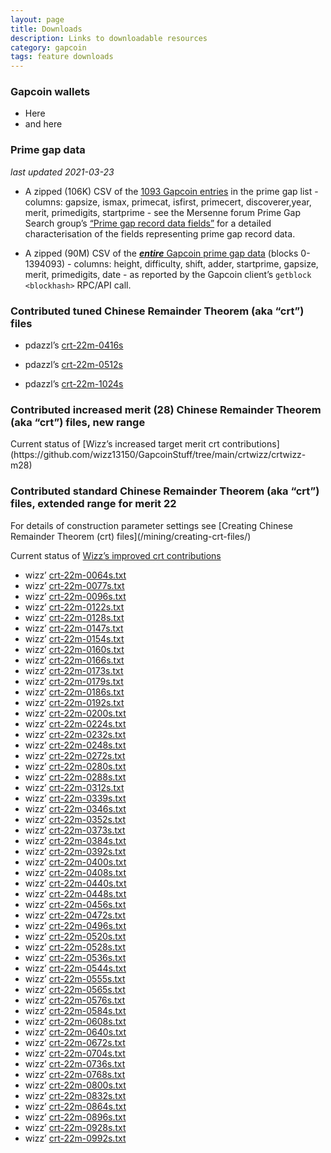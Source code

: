 ```yaml
---
layout: page
title: Downloads
description: Links to downloadable resources
category: gapcoin
tags: feature downloads
---
```


<h3 class="ui teal header">Gapcoin wallets</h3>

- Here
- and here

<h3 class="ui teal header">Prime gap data</h3>

*last updated 2021-03-23*

- A zipped (106K) CSV of the [1093 Gapcoin entries](/static-data/allgaps-gapcoin.csv.zip) in the prime gap list - columns: gapsize, ismax, primecat, isfirst, primecert, discoverer,year, merit, primedigits, startprime - see the Mersenne forum Prime Gap Search group’s [“Prime gap record data fields”](https://primegap-list-project.github.io/prime-gap-record-data-fields/) for a detailed characterisation of the fields representing prime gap record data.

- A zipped (90M) CSV of the [***entire*** Gapcoin prime gap data](/static-data/gapcoin-gaps-0-1394093-2021-03-16.csv.zip) (blocks 0-1394093) - columns: height, difficulty, shift, adder, startprime, gapsize, merit, primedigits, date - as reported by the Gapcoin client’s `getblock <blockhash>` RPC/API call.

<h3 class="ui teal header">Contributed tuned Chinese Remainder Theorem (aka “crt”) files</h3>

-  pdazzl’s [crt-22m-0416s](/static-data/crt/pdazzl/crt-22m-0416s.txt)

-  pdazzl’s [crt-22m-0512s](/static-data/crt/pdazzl/crt-22m-0512s.txt)

-  pdazzl’s [crt-22m-1024s](/static-data/crt/pdazzl/crt-22m-1024s.txt)

<h3 class="ui teal header">Contributed increased merit (28) Chinese Remainder Theorem (aka “crt”) files, new range</h3>
Current status of [Wizz’s increased target merit crt contributions](https://github.com/wizz13150/GapcoinStuff/tree/main/crtwizz/crtwizz-m28)

<h3 class="ui teal header">Contributed standard Chinese Remainder Theorem (aka “crt”) files, extended range for merit 22</h3>
For details of construction parameter settings see [Creating Chinese Remainder Theorem (crt) files](/mining/creating-crt-files/)

Current status of [Wizz’s improved crt contributions](https://github.com/wizz13150/GapcoinStuff/tree/main/crtwizz/crtwizz-m22)

- wizz’ [crt-22m-0064s.txt](/static-data/crt/wizz/crt-22m-0064s.txt)
- wizz’ [crt-22m-0077s.txt](/static-data/crt/wizz/crt-22m-0077s.txt)
- wizz’ [crt-22m-0096s.txt](/static-data/crt/wizz/crt-22m-0096s.txt)
- wizz’ [crt-22m-0122s.txt](/static-data/crt/wizz/crt-22m-0122s.txt)
- wizz’ [crt-22m-0128s.txt](/static-data/crt/wizz/crt-22m-0128s.txt)
- wizz’ [crt-22m-0147s.txt](/static-data/crt/wizz/crt-22m-0147s.txt)
- wizz’ [crt-22m-0154s.txt](/static-data/crt/wizz/crt-22m-0154s.txt)
- wizz’ [crt-22m-0160s.txt](/static-data/crt/wizz/crt-22m-0160s.txt)
- wizz’ [crt-22m-0166s.txt](/static-data/crt/wizz/crt-22m-0166s.txt)
- wizz’ [crt-22m-0173s.txt](/static-data/crt/wizz/crt-22m-0173s.txt)
- wizz’ [crt-22m-0179s.txt](/static-data/crt/wizz/crt-22m-0179s.txt)
- wizz’ [crt-22m-0186s.txt](/static-data/crt/wizz/crt-22m-0186s.txt)
- wizz’ [crt-22m-0192s.txt](/static-data/crt/wizz/crt-22m-0192s.txt)
- wizz’ [crt-22m-0200s.txt](/static-data/crt/wizz/crt-22m-0200s.txt)
- wizz’ [crt-22m-0224s.txt](/static-data/crt/wizz/crt-22m-0224s.txt)
- wizz’ [crt-22m-0232s.txt](/static-data/crt/wizz/crt-22m-0232s.txt)
- wizz’ [crt-22m-0248s.txt](/static-data/crt/wizz/crt-22m-0248s.txt)
- wizz’ [crt-22m-0272s.txt](/static-data/crt/wizz/crt-22m-0272s.txt)
- wizz’ [crt-22m-0280s.txt](/static-data/crt/wizz/crt-22m-0280s.txt)
- wizz’ [crt-22m-0288s.txt](/static-data/crt/wizz/crt-22m-0288s.txt)
- wizz’ [crt-22m-0312s.txt](/static-data/crt/wizz/crt-22m-0312s.txt)
- wizz’ [crt-22m-0339s.txt](/static-data/crt/wizz/crt-22m-0339s.txt)
- wizz’ [crt-22m-0346s.txt](/static-data/crt/wizz/crt-22m-0346s.txt)
- wizz’ [crt-22m-0352s.txt](/static-data/crt/wizz/crt-22m-0352s.txt)
- wizz’ [crt-22m-0373s.txt](/static-data/crt/wizz/crt-22m-0373s.txt)
- wizz’ [crt-22m-0384s.txt](/static-data/crt/wizz/crt-22m-0384s.txt)
- wizz’ [crt-22m-0392s.txt](/static-data/crt/wizz/crt-22m-0392s.txt)
- wizz’ [crt-22m-0400s.txt](/static-data/crt/wizz/crt-22m-0400s.txt)
- wizz’ [crt-22m-0408s.txt](/static-data/crt/wizz/crt-22m-0408s.txt)
- wizz’ [crt-22m-0440s.txt](/static-data/crt/wizz/crt-22m-0440s.txt)
- wizz’ [crt-22m-0448s.txt](/static-data/crt/wizz/crt-22m-0448s.txt)
- wizz’ [crt-22m-0456s.txt](/static-data/crt/wizz/crt-22m-0456s.txt)
- wizz’ [crt-22m-0472s.txt](/static-data/crt/wizz/crt-22m-0472s.txt)
- wizz’ [crt-22m-0496s.txt](/static-data/crt/wizz/crt-22m-0496s.txt)
- wizz’ [crt-22m-0520s.txt](/static-data/crt/wizz/crt-22m-0520s.txt)
- wizz’ [crt-22m-0528s.txt](/static-data/crt/wizz/crt-22m-0528s.txt)
- wizz’ [crt-22m-0536s.txt](/static-data/crt/wizz/crt-22m-0536s.txt)
- wizz’ [crt-22m-0544s.txt](/static-data/crt/wizz/crt-22m-0544s.txt)
- wizz’ [crt-22m-0555s.txt](/static-data/crt/wizz/crt-22m-0555s.txt)
- wizz’ [crt-22m-0565s.txt](/static-data/crt/wizz/crt-22m-0565s.txt)
- wizz’ [crt-22m-0576s.txt](/static-data/crt/wizz/crt-22m-0576s.txt)
- wizz’ [crt-22m-0584s.txt](/static-data/crt/wizz/crt-22m-0584s.txt)
- wizz’ [crt-22m-0608s.txt](/static-data/crt/wizz/crt-22m-0608s.txt)
- wizz’ [crt-22m-0640s.txt](/static-data/crt/wizz/crt-22m-0640s.txt)
- wizz’ [crt-22m-0672s.txt](/static-data/crt/wizz/crt-22m-0672s.txt)
- wizz’ [crt-22m-0704s.txt](/static-data/crt/wizz/crt-22m-0704s.txt)
- wizz’ [crt-22m-0736s.txt](/static-data/crt/wizz/crt-22m-0736s.txt)
- wizz’ [crt-22m-0768s.txt](/static-data/crt/wizz/crt-22m-0768s.txt)
- wizz’ [crt-22m-0800s.txt](/static-data/crt/wizz/crt-22m-0800s.txt)
- wizz’ [crt-22m-0832s.txt](/static-data/crt/wizz/crt-22m-0832s.txt)
- wizz’ [crt-22m-0864s.txt](/static-data/crt/wizz/crt-22m-0864s.txt)
- wizz’ [crt-22m-0896s.txt](/static-data/crt/wizz/crt-22m-0896s.txt)
- wizz’ [crt-22m-0928s.txt](/static-data/crt/wizz/crt-22m-0928s.txt)
- wizz’ [crt-22m-0992s.txt](/static-data/crt/wizz/crt-22m-0992s.txt)
